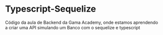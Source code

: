 # Typescript-Sequelize

Código da aula de Backend da Gama Academy, onde estamos aprendendo a criar uma API simulando um Banco com o sequelize e typescript

